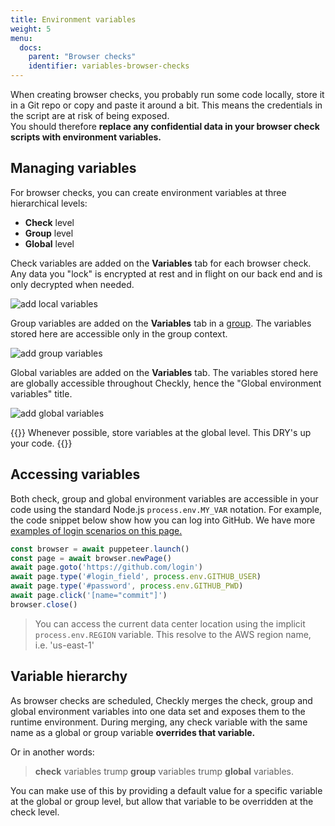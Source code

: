 ```yaml
---
title: Environment variables
weight: 5
menu:
  docs:
    parent: "Browser checks"
    identifier: variables-browser-checks
---
```


When creating browser checks, you probably run some code locally, store it in a Git repo or copy and paste it around
a bit. This means the credentials in the script are at risk of being exposed.  
You should therefore **replace any confidential data in your browser check scripts with environment variables.**  

## Managing variables

For browser checks, you can create environment variables at three hierarchical levels:

- **Check** level
- **Group** level
- **Global** level

Check variables are added on the **Variables** tab for each browser check. Any data you "lock" is
encrypted at rest and in flight on our back end and is only decrypted when needed.

![add local variables](/docs/images/browser-checks/add-local-variable.png)

Group variables are added on the **Variables** tab in a [group](/docs/groups). The variables stored here are accessible 
only in the group context.

![add group variables](/docs/images/browser-checks/add-group-variable.png)

Global variables are added on the **Variables** tab. The variables stored here are globally accessible 
throughout Checkly, hence the "Global environment variables" title. 

![add global variables](/docs/images/browser-checks/add-global-variable.png)

{{<info >}}
Whenever possible, store variables at the global level. This DRY's up your code.
{{</info>}}

## Accessing variables

Both check, group and global environment variables are accessible in your code using the standard Node.js `process.env.MY_VAR` notation. 
For example, the code snippet below show how you can log into GitHub. We have more [examples of login scenarios on this page.](/docs/browser-checks/login-scenarios/)

```js
const browser = await puppeteer.launch()
const page = await browser.newPage()
await page.goto('https://github.com/login')
await page.type('#login_field', process.env.GITHUB_USER)
await page.type('#password', process.env.GITHUB_PWD)
await page.click('[name="commit"]')
browser.close()
``` 

> You can access the current data center location using the implicit `process.env.REGION` variable. This resolve to the AWS region name, i.e. 'us-east-1'


## Variable hierarchy

As browser checks are scheduled, Checkly merges the check, group and global environment variables into one data set and exposes them
to the runtime environment. During merging, any check variable with the same name as a global or group variable **overrides that variable.**  

Or in another words:

> **check** variables trump **group** variables trump **global** variables.  

You can make use of this by providing a default value for a specific variable at the global or group level, but allow that variable to 
be overridden at the check level.


